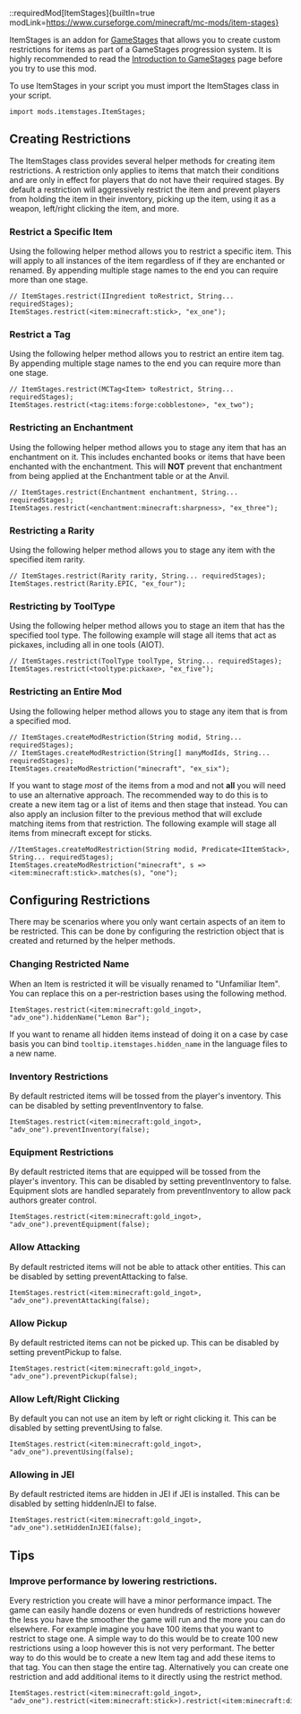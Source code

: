 ::requiredMod[ItemStages]{builtIn=true modLink=https://www.curseforge.com/minecraft/mc-mods/item-stages}

ItemStages is an addon for [GameStages]() that allows you to create custom restrictions for items as part of a GameStages progression system. It is highly recommended to read the [Introduction to GameStages](https://docs.blamejared.com/1.16/en/mods/GameStages/Introduction/) page before you try to use this mod.

To use ItemStages in your script you must import the ItemStages class in your script.

```zenscript
import mods.itemstages.ItemStages;
```

## Creating Restrictions
The ItemStages class provides several helper methods for creating item restrictions. A restriction only applies to items that match their conditions and are only in effect for players that do not have their required stages. By default a restriction will aggressively restrict the item and prevent players from holding the item in their inventory, picking up the item, using it as a weapon, left/right clicking the item, and more.

### Restrict a Specific Item
Using the following helper method allows you to restrict a specific item. This will apply to all instances of the item regardless of if they are enchanted or renamed. By appending multiple stage names to the end you can require more than one stage. 

```zenscript
// ItemStages.restrict(IIngredient toRestrict, String... requiredStages);
ItemStages.restrict(<item:minecraft:stick>, "ex_one");
```

### Restrict a Tag
Using the following helper method allows you to restrict an entire item tag. By appending multiple stage names to the end you can require more than one stage.

```zenscript
// ItemStages.restrict(MCTag<Item> toRestrict, String... requiredStages);
ItemStages.restrict(<tag:items:forge:cobblestone>, "ex_two");
```

### Restricting an Enchantment
Using the following helper method allows you to stage any item that has an enchantment on it. This includes enchanted books or items that have been enchanted with the enchantment. This will **NOT** prevent that enchantment from being applied at the Enchantment table or at the Anvil.

```zenscript
// ItemStages.restrict(Enchantment enchantment, String... requiredStages);
ItemStages.restrict(<enchantment:minecraft:sharpness>, "ex_three");
```

### Restricting a Rarity
Using the following helper method allows you to stage any item with the specified item rarity.

```zenscript
// ItemStages.restrict(Rarity rarity, String... requiredStages);
ItemStages.restrict(Rarity.EPIC, "ex_four");
```

### Restricting by ToolType
Using the following helper method allows you to stage an item that has the specified tool type. The following example will stage all items that act as pickaxes, including all in one tools (AIOT).

```zenscript
// ItemStages.restrict(ToolType toolType, String... requiredStages);
ItemStages.restrict(<tooltype:pickaxe>, "ex_five");
```

### Restricting an Entire Mod
Using the following helper method allows you to stage any item that is from a specified mod. 

```zenscript
// ItemStages.createModRestriction(String modid, String... requiredStages);
// ItemStages.createModRestriction(String[] manyModIds, String... requiredStages);
ItemStages.createModRestriction("minecraft", "ex_six");
```

If you want to stage *most* of the items from a mod and not **all** you will need to use an alternative approach. The recommended way to do this is to create a new item tag or a list of items and then stage that instead. You can also apply an inclusion filter to the previous method that will exclude matching items from that restriction. The following example will stage all items from minecraft except for sticks.

```zenscript
//ItemStages.createModRestriction(String modid, Predicate<IItemStack>, String... requiredStages);
ItemStages.createModRestriction("minecraft", s => <item:minecraft:stick>.matches(s), "one");
```

## Configuring Restrictions
There may be scenarios where you only want certain aspects of an item to be restricted. This can be done by configuring the restriction object that is created and returned by the helper methods.

### Changing Restricted Name
When an Item is restricted it will be visually renamed to "Unfamiliar Item". You can replace this on a per-restriction bases using the following method.

```zenscript
ItemStages.restrict(<item:minecraft:gold_ingot>, "adv_one").hiddenName("Lemon Bar");
```

If you want to rename all hidden items instead of doing it on a case by case basis you can bind `tooltip.itemstages.hidden_name` in the language files to a new name. 

### Inventory Restrictions
By default restricted items will be tossed from the player's inventory. This can be disabled by setting preventInventory to false.

```zenscript
ItemStages.restrict(<item:minecraft:gold_ingot>, "adv_one").preventInventory(false);
```

### Equipment Restrictions
By default restricted items that are equipped will be tossed from the player's inventory. This can be disabled by setting preventInventory to false. Equipment slots are handled separately from preventInventory to allow pack authors greater control.

```zenscript
ItemStages.restrict(<item:minecraft:gold_ingot>, "adv_one").preventEquipment(false);
```

### Allow Attacking
By default restricted items will not be able to attack other entities. This can be disabled by setting preventAttacking to false.

```zenscript
ItemStages.restrict(<item:minecraft:gold_ingot>, "adv_one").preventAttacking(false);
```

### Allow Pickup
By default restricted items can not be picked up. This can be disabled by setting preventPickup to false.

```zenscript
ItemStages.restrict(<item:minecraft:gold_ingot>, "adv_one").preventPickup(false);
```

### Allow Left/Right Clicking
By default you can not use an item by left or right clicking it. This can be disabled by setting preventUsing to false.

```zenscript
ItemStages.restrict(<item:minecraft:gold_ingot>, "adv_one").preventUsing(false);
```

### Allowing in JEI
By default restricted items are hidden in JEI if JEI is installed. This can be disabled by setting hiddenInJEI to false.

```zenscript
ItemStages.restrict(<item:minecraft:gold_ingot>, "adv_one").setHiddenInJEI(false);
```

## Tips

### Improve performance by lowering restrictions.
Every restriction you create will have a minor performance impact. The game can easily handle dozens or even hundreds of restrictions however the less you have the smoother the game will run and the more you can do elsewhere. For example imagine you have 100 items that you want to restrict to stage one. A simple way to do this would be to create 100 new restrictions using a loop however this is not very performant. The better way to do this would be to create a new Item tag and add these items to that tag. You can then stage the entire tag. Alternatively you can create one restriction and add additional items to it directly using the restrict method.

```zenscript
ItemStages.restrict(<item:minecraft:gold_ingot>, "adv_one").restrict(<item:minecraft:stick>).restrict(<item:minecraft:diamond>);
```